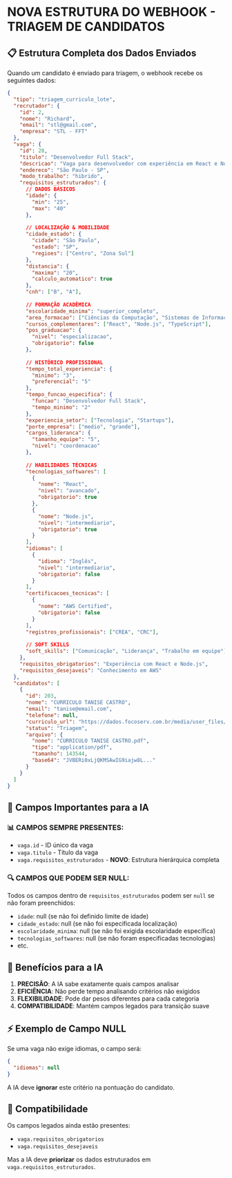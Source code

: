 # NOVA ESTRUTURA DO WEBHOOK - TRIAGEM DE CANDIDATOS

## 📋 Estrutura Completa dos Dados Enviados

Quando um candidato é enviado para triagem, o webhook recebe os seguintes dados:

```json
{
  "tipo": "triagem_curriculo_lote",
  "recrutador": {
    "id": 2,
    "nome": "Richard",
    "email": "stl@gmail.com",
    "empresa": "STL - FFT"
  },
  "vaga": {
    "id": 28,
    "titulo": "Desenvolvedor Full Stack",
    "descricao": "Vaga para desenvolvedor com experiência em React e Node.js",
    "endereco": "São Paulo - SP",
    "modo_trabalho": "hibrido",
    "requisitos_estruturados": {
      // DADOS BÁSICOS
      "idade": {
        "min": "25",
        "max": "40"
      },
      
      // LOCALIZAÇÃO & MOBILIDADE
      "cidade_estado": {
        "cidade": "São Paulo",
        "estado": "SP",
        "regioes": ["Centro", "Zona Sul"]
      },
      "distancia": {
        "maxima": "20",
        "calculo_automatico": true
      },
      "cnh": ["B", "A"],
      
      // FORMAÇÃO ACADÊMICA
      "escolaridade_minima": "superior_completo",
      "area_formacao": ["Ciências da Computação", "Sistemas de Informação"],
      "cursos_complementares": ["React", "Node.js", "TypeScript"],
      "pos_graduacao": {
        "nivel": "especializacao",
        "obrigatorio": false
      },
      
      // HISTÓRICO PROFISSIONAL
      "tempo_total_experiencia": {
        "minimo": "3",
        "preferencial": "5"
      },
      "tempo_funcao_especifica": {
        "funcao": "Desenvolvedor Full Stack",
        "tempo_minimo": "2"
      },
      "experiencia_setor": ["Tecnologia", "Startups"],
      "porte_empresa": ["medio", "grande"],
      "cargos_lideranca": {
        "tamanho_equipe": "5",
        "nivel": "coordenacao"
      },
      
      // HABILIDADES TÉCNICAS
      "tecnologias_softwares": [
        {
          "nome": "React",
          "nivel": "avancado",
          "obrigatorio": true
        },
        {
          "nome": "Node.js",
          "nivel": "intermediario",
          "obrigatorio": true
        }
      ],
      "idiomas": [
        {
          "idioma": "Inglês",
          "nivel": "intermediario",
          "obrigatorio": false
        }
      ],
      "certificacoes_tecnicas": [
        {
          "nome": "AWS Certified",
          "obrigatorio": false
        }
      ],
      "registros_profissionais": ["CREA", "CRC"],
      
      // SOFT SKILLS
      "soft_skills": ["Comunicação", "Liderança", "Trabalho em equipe"]
    },
    "requisitos_obrigatorios": "Experiência com React e Node.js",
    "requisitos_desejaveis": "Conhecimento em AWS"
  },
  "candidatos": [
    {
      "id": 203,
      "nome": "CURRICULO TANISE CASTRO",
      "email": "tanise@email.com",
      "telefone": null,
      "curriculo_url": "https://dados.focoserv.com.br/media/user_files/...",
      "status": "Triagem",
      "arquivo": {
        "nome": "CURRICULO TANISE CASTRO.pdf",
        "tipo": "application/pdf",
        "tamanho": 143544,
        "base64": "JVBERi0xLjQKMSAwIG9iajw8L..."
      }
    }
  ]
}
```

## 🎯 Campos Importantes para a IA

### 📊 CAMPOS SEMPRE PRESENTES:
- `vaga.id` - ID único da vaga
- `vaga.titulo` - Título da vaga
- `vaga.requisitos_estruturados` - **NOVO**: Estrutura hierárquica completa

### 🔍 CAMPOS QUE PODEM SER NULL:
Todos os campos dentro de `requisitos_estruturados` podem ser `null` se não foram preenchidos:

- `idade`: null (se não foi definido limite de idade)
- `cidade_estado`: null (se não foi especificada localização)
- `escolaridade_minima`: null (se não foi exigida escolaridade específica)
- `tecnologias_softwares`: null (se não foram especificadas tecnologias)
- etc.

## 🤖 Benefícios para a IA

1. **PRECISÃO**: A IA sabe exatamente quais campos analisar
2. **EFICIÊNCIA**: Não perde tempo analisando critérios não exigidos
3. **FLEXIBILIDADE**: Pode dar pesos diferentes para cada categoria
4. **COMPATIBILIDADE**: Mantém campos legados para transição suave

## ⚡ Exemplo de Campo NULL

Se uma vaga não exige idiomas, o campo será:
```json
{
  "idiomas": null
}
```

A IA deve **ignorar** este critério na pontuação do candidato.

## 🔄 Compatibilidade

Os campos legados ainda estão presentes:
- `vaga.requisitos_obrigatorios`
- `vaga.requisitos_desejaveis`

Mas a IA deve **priorizar** os dados estruturados em `vaga.requisitos_estruturados`.
